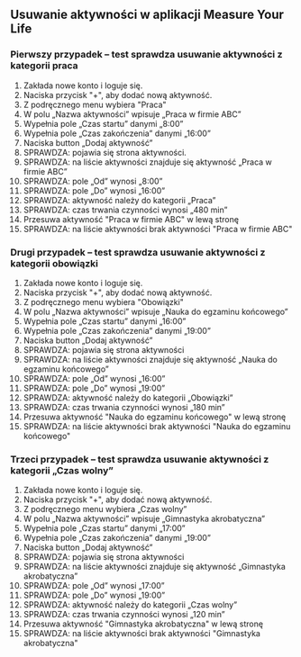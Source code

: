 ## Usuwanie aktywności w aplikacji Measure Your Life

### Pierwszy przypadek – test sprawdza usuwanie aktywności z kategorii praca
1. Zakłada nowe konto i loguje się.
1. Naciska przycisk "+", aby dodać nową aktywność.
1. Z podręcznego menu wybiera "Praca"
1. W polu „Nazwa aktywności” wpisuje „Praca w firmie ABC”
1. Wypełnia pole „Czas startu” danymi „8:00”
1. Wypełnia pole „Czas zakończenia” danymi „16:00”
1. Naciska button „Dodaj aktywność”
1. SPRAWDZA: pojawia się strona aktywności.
1. SPRAWDZA: na liście aktywności znajduje się aktywność „Praca w firmie ABC”
1. SPRAWDZA: pole „Od” wynosi „8:00”
1. SPRAWDZA: pole „Do” wynosi „16:00”
1. SPRAWDZA: aktywność należy do kategorii „Praca”
1. SPRAWDZA: czas trwania czynności wynosi „480 min”
1. Przesuwa aktywność "Praca w firmie ABC" w lewą stronę
1. SPRAWDZA: na liście aktywności brak aktywności "Praca w firmie ABC"

### Drugi przypadek – test sprawdza usuwanie aktywności z kategorii obowiązki
1. Zakłada nowe konto i loguje się.
1. Naciska przycisk "+", aby dodać nową aktywność.
1. Z podręcznego menu wybiera "Obowiązki"
1. W polu „Nazwa aktywności” wpisuje „Nauka do egzaminu końcowego”
1. Wypełnia pole „Czas startu” danymi „16:00”
1. Wypełnia pole „Czas zakończenia” danymi „19:00”
1. Naciska button „Dodaj aktywność”
1. SPRAWDZA: pojawia się strona aktywności
1. SPRAWDZA: na liście aktywności znajduje się aktywność „Nauka do egzaminu końcowego”
1. SPRAWDZA: pole „Od” wynosi „16:00”
1. SPRAWDZA: pole „Do” wynosi „19:00”
1. SPRAWDZA: aktywność należy do kategorii „Obowiązki”
1. SPRAWDZA: czas trwania czynności wynosi „180 min”
1. Przesuwa aktywność "Nauka do egzaminu końcowego" w lewą stronę
1. SPRAWDZA: na liście aktywności brak aktywności "Nauka do egzaminu końcowego"

### Trzeci przypadek – test sprawdza usuwanie aktywności z kategorii „Czas wolny”
1. Zakłada nowe konto i loguje się.
1. Naciska przycisk "+", aby dodać nową aktywność.
1. Z podręcznego menu wybiera „Czas wolny”
1. W polu „Nazwa aktywności” wpisuje „Gimnastyka akrobatyczna”
1. Wypełnia pole „Czas startu” danymi „17:00”
1. Wypełnia pole „Czas zakończenia” danymi „19:00”
1. Naciska button „Dodaj aktywność”
1. SPRAWDZA: pojawia się strona aktywności
1. SPRAWDZA: na liście aktywności znajduje się aktywność „Gimnastyka akrobatyczna”
1. SPRAWDZA: pole „Od” wynosi „17:00”
1. SPRAWDZA: pole „Do” wynosi „19:00”
1. SPRAWDZA: aktywność należy do kategorii „Czas wolny”
1. SPRAWDZA: czas trwania czynności wynosi „120 min”
1. Przesuwa aktywność "Gimnastyka akrobatyczna" w lewą stronę
1. SPRAWDZA: na liście aktywności brak aktywności "Gimnastyka akrobatyczna"
